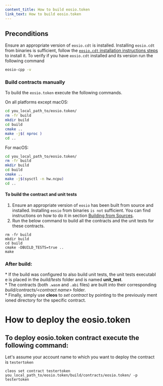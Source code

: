 ```yaml
---
content_title: How to build eosio.token
link_text: How to build eosio.token
---
```


## Preconditions
Ensure an appropriate version of `eosio.cdt` is installed. Installing `eosio.cdt` from binaries is sufficient, follow the [`eosio.cdt` installation instructions steps](https://developers.eos.io/manuals/eosio.cdt/latest/installation) to install it. To verify if you have `eosio.cdt` installed and its version run the following command

```sh
eosio-cpp -v
```

### Build contracts manually

To build the `eosio.token` execute the following commands.

On all platforms except macOS:
```sh
cd you_local_path_to/eosio.token/
rm -fr build
mkdir build
cd build
cmake ..
make -j$( nproc )
cd ..
```

For macOS:
```sh
cd you_local_path_to/eosio.token/
rm -fr build
mkdir build
cd build
cmake ..
make -j$(sysctl -n hw.ncpu)
cd ..
```

#### To build the contract and unit tests
1. Ensure an appropriate version of `eosio` has been built from source and installed. Installing `eosio` from binaries `is not` sufficient. You can find instructions on how to do it in section [Building from Sources](https://developers.eos.io/manuals/eos/latest/install/build-from-source).
2. Run the below command to build all the contracts and the unit tests for these contracts.
```
rm -fr build
mkdir build
cd build
cmake -DBUILD_TESTS=true ..
make
```

### After build:
* If the build was configured to also build unit tests, the unit tests executable is placed in the _build/tests_ folder and is named __unit_test__.
* The contracts (both `.wasm` and `.abi` files) are built into their corresponding _build/contracts/\<contract name\>_ folder.
* Finally, simply use __cleos__ to _set contract_ by pointing to the previously mentioned directory for the specific contract.

# How to deploy the eosio.token

## To deploy eosio.token contract execute the following command:
Let's assume your account name to which you want to deploy the contract is `testertoken`
```
cleos set contract testertoken you_local_path_to/eosio.token/build/contracts/eosio.token/ -p testertoken
```

